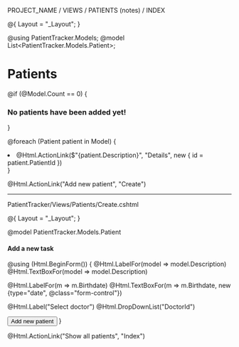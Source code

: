 PROJECT_NAME / VIEWS / PATIENTS (notes) / INDEX

@{
  Layout = "_Layout";
}

@using PatientTracker.Models;
@model List<PatientTracker.Models.Patient>;

<h1>Patients</h1>

@if (@Model.Count == 0)
{
  <h3>No patients have been added yet!</h3>
} 

@foreach (Patient patient in Model)
{
  <li>@Html.ActionLink($"{patient.Description}", "Details", new { id = patient.PatientId })</li>
}

<p>@Html.ActionLink("Add new patient", "Create")</p>

____________________________________________________

PatientTracker/Views/Patients/Create.cshtml

@{
  Layout = "_Layout";
}

@model PatientTracker.Models.Patient

<h4>Add a new task</h4>

@using (Html.BeginForm())
{
  @Html.LabelFor(model => model.Description)
  @Html.TextBoxFor(model => model.Description)

  @Html.LabelFor(m => m.Birthdate)
  @Html.TextBoxFor(m => m.Birthdate, new {type="date", @class="form-control"})


  @Html.Label("Select doctor")
  @Html.DropDownList("DoctorId")


  <input type="submit" value="Add new patient" class="btn btn-default" />
}
<p>@Html.ActionLink("Show all patients", "Index")</p>